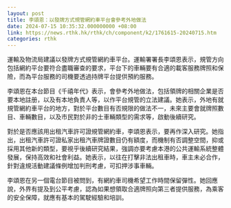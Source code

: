 ```yaml
---
layout: post
title: 李頌恩：以發牌方式規管網約車平台會參考外地做法
date: 2024-07-15 10:35:32.000000000 +08:00
link: https://news.rthk.hk/rthk/ch/component/k2/1761615-20240715.htm
categories: rthk
---
```


運輸及物流局建議以發牌方式規管網約車平台。運輸署署長李頌恩表示，規管方向包括網約平台要符合盡職審查的要求，平台下的車輛要有合適的載客服務牌照和保險，而為平台服務的司機要透過持牌平台提供預約服務。

李頌恩在本台節目《千禧年代》表示，會參考外地做法，包括領牌的相關企業是否要本地註册，以及有本地負責人等，以作平台規管的立法建議。她表示，外地有就規管網約車平台的地方，對於平台數目有否規限的做法不一，未來主要會就牌照數目、車輛數目，以及市民對於非的士車輛類型的需求等，啟動後續研究。

對於是否應該用出租汽車許可證規管網約車，李頌恩表示，要再作深入研究。她指出，出租汽車許可證私家出租汽車牌證數目仍有額度，而機制有否調整空間，抑或採用其他新的類型，要視乎後續研究結果，強調亦要考慮本港的公共運輸系統整體發展，保持高效和社會利益。她表示，以往在打擊非法出租車時，車主未必合作，針對違規活動建議條例增加判刑考慮，可扣押涉事車輛。

李頌恩在另一個電台節目被問到，有網約車司機希望工作時間保留彈性。她回應說，外界有提及到公平考慮，認為如果想領取合適牌照向第三者提供服務，為乘客的安全保障，就應有基本的駕駛經驗和培訓。
